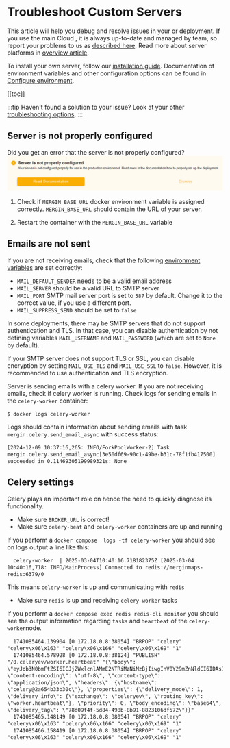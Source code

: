 # Troubleshoot Custom Servers

This article will help you debug and resolve issues in your <CommunityPlatformNameLink /> or <EnterprisePlatformNameLink /> deployment. If you use the main Cloud <DashboardLink desc="Mergin Maps Server"/>, it is always up-to-date and managed by <MainPlatformName /> team, so report your problems to us as [described here](../../misc/troubleshoot/index.md). Read more about server platforms in [overview article](../index.md). 

To install your own server, follow our [installation guide](../install/index.md). Documentation of environment variables and other configuration options can be found in [Configure environment](../administer/environment.md).

[[toc]]

:::tip
Haven't found a solution to your issue? Look at your other [troubleshooting options](../../misc/troubleshoot/index.md).
:::

## Server is not properly configured
Did you get an error that the server is not properly configured?
![Mergin Maps CE server not configured error](./ce-server-not-configured.jpg "Mergin Maps CE server not configured error")

1. Check if `MERGIN_BASE_URL` docker environment variable is assigned correctly.
   `MERGIN_BASE_URL` should contain the URL of your <CommunityPlatformName /> server.
   
2. Restart the container with the `MERGIN_BASE_URL` variable

## Emails are not sent

If you are not receiving emails, check that the following [environment variables](../administer/environment/) are set correctly:

* `MAIL_DEFAULT_SENDER` needs to be a valid email address
* `MAIL_SERVER` should be a valid URL to SMTP server
* `MAIL_PORT` SMTP mail server port is set to `587` by default. Change it to the correct value, if you use a different port.
* `MAIL_SUPPRESS_SEND` should be set to `false`

In some deployments, there may be SMTP servers that do not support authentication and TLS. In that case, you can disable authentication by not defining variables `MAIL_USERNAME` and `MAIL_PASSWORD` (which are set to `None` by default). 

If your SMTP server does not support TLS or SSL, you can disable encryption by setting `MAIL_USE_TLS` and `MAIL_USE_SSL` to `false`. However, it is recommended to use authentication and TLS encryption.

Server is sending emails with a celery worker. If you are not receiving emails, check if celery worker is running. Check logs for sending emails in the `celery-worker` container:
```shell
$ docker logs celery-worker
```

Logs should contain information about sending emails with task `mergin.celery.send_email_async` with success status:

```shell
[2024-12-09 10:37:16,265: INFO/ForkPoolWorker-2] Task mergin.celery.send_email_async[3e50df69-90c1-49be-b31c-78f1fb417500] succeeded in 0.11469305199989321s: None
```

## Celery settings

Celery plays an important role on <MainPlatformName /> hence the need to quickly diagnose its functionality.

* Make sure `BROKER_URL` is correct!
* Make sure `celery-beat` and `celery-worker` containers are up and running

If you perform a `docker compose  logs -tf celery-worker` you should see on logs output a line like this:

```shell
  celery-worker  | 2025-03-04T10:40:16.718182375Z [2025-03-04 10:40:16,718: INFO/MainProcess] Connected to redis://merginmaps-redis:6379/0
```

This means `celery-worker` is up and communicating with `redis`

* Make sure `redis` is up and receiving `celery-worker` tasks

If you perform a `docker compose exec redis redis-cli monitor` you should see the output information regarding `tasks` and `heartbeat` of the `celery-worker`node.

```shell
  1741085464.139904 [0 172.18.0.8:38054] "BRPOP" "celery" "celery\x06\x163" "celery\x06\x166" "celery\x06\x169" "1"
  1741085464.578928 [0 172.18.0.8:38124] "PUBLISH" "/0.celeryev/worker.heartbeat" "{\"body\": \"eyJob3N0bmFtZSI6ICJjZWxlcnlAMmE2NTRiMzNiMzBjIiwgInV0Y29mZnNldCI6IDAsICJwaWQiOiA3LCAiY2xvY2siOiA2NDYsICJmcmVxIjogMi4wLCAiYWN0aXZlIjogMCwgInByb2Nlc3NlZCI6IDAsICJsb2FkYXZnIjogWzAuNzYsIDAuNzEsIDAuNzddLCAic3dfaWRlbnQiOiAicHktY2VsZXJ5IiwgInN3X3ZlciI6ICI1LjQuMCIsICJzd19zeXMiOiAiTGludXgiLCAidGltZXN0YW1wIjogMTc0MTA4NTQ2NC41NzgxMTUyLCAidHlwZSI6ICJ3b3JrZXItaGVhcnRiZWF0In0=\", \"content-encoding\": \"utf-8\", \"content-type\": \"application/json\", \"headers\": {\"hostname\": \"celery@2a654b33b30c\"}, \"properties\": {\"delivery_mode\": 1, \"delivery_info\": {\"exchange\": \"celeryev\", \"routing_key\": \"worker.heartbeat\"}, \"priority\": 0, \"body_encoding\": \"base64\", \"delivery_tag\": \"78d09f4f-5d84-498b-8b91-8823106df572\"}}"
  1741085465.148149 [0 172.18.0.8:38054] "BRPOP" "celery" "celery\x06\x163" "celery\x06\x166" "celery\x06\x169" "1"
  1741085466.158419 [0 172.18.0.8:38054] "BRPOP" "celery" "celery\x06\x163" "celery\x06\x166" "celery\x06\x169" "1"
```
